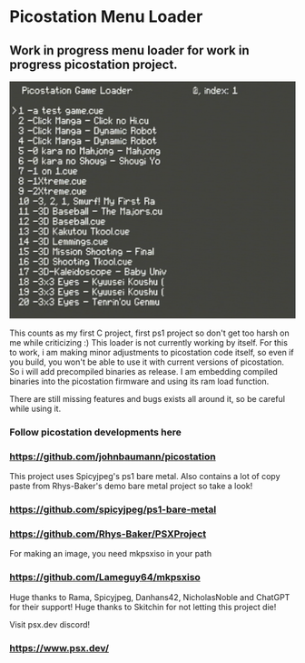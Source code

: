# Picostation Menu Loader

## Work in progress menu loader for work in progress picostation project.

<img alt="loader" src="loader.png" width="600" />

This counts as my first C project, first ps1 project so don't get too harsh on me while criticizing :)
This loader is not currently working by itself. For this to work, i am making minor adjustments to picostation code itself, so even if you build, you won't be able to use it with current versions of picostation. So i will add precompiled binaries as release. I am embedding compiled binaries into the picostation firmware and using its ram load function.

There are still missing features and bugs exists all around it, so be careful while using it.


### Follow picostation developments here
### https://github.com/johnbaumann/picostation

This project uses Spicyjpeg's ps1 bare metal. Also contains a lot of copy paste from Rhys-Baker's demo bare metal project so take a look!

### https://github.com/spicyjpeg/ps1-bare-metal
### https://github.com/Rhys-Baker/PSXProject

For making an image, you need mkpsxiso in your path
### https://github.com/Lameguy64/mkpsxiso

Huge thanks to Rama, Spicyjpeg, Danhans42, NicholasNoble and ChatGPT for their support!
Huge thanks to Skitchin for not letting this project die!

Visit psx.dev discord!
### https://www.psx.dev/

